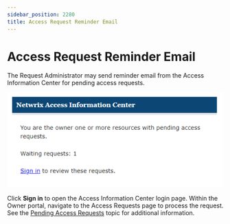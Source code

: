 ```yaml
---
sidebar_position: 2280
title: Access Request Reminder Email
---
```


# Access Request Reminder Email

The Request Administrator may send reminder email from the Access Information Center for pending access requests.

![Reminder email](../../../../../../../static/images/AccessInformationCenter_12.0/Content/Resources/Images/Access/InformationCenter/AccessRequests/Email/Reminder.png "Reminder email")

Click **Sign in** to open the Access Information Center login page. Within the Owner portal, navigate to the Access Requests page to process the request. See the [Pending Access Requests](../Owners/PendingRequests "Pending Access Requests") topic for additional information.